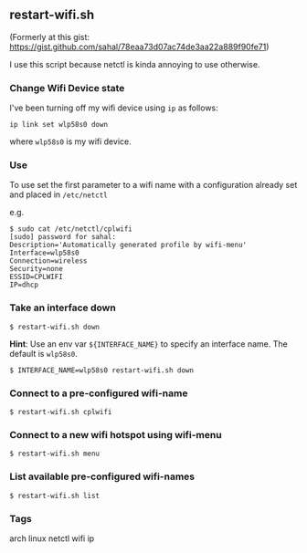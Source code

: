 restart-wifi.sh
---

(Formerly at this gist: https://gist.github.com/sahal/78eaa73d07ac74de3aa22a889f90fe71)

I use this script because netctl is kinda annoying to use otherwise.

### Change Wifi Device state


I've been turning off my wifi device using `ip` as follows:

```
ip link set wlp58s0 down
```

where `wlp58s0` is my wifi device.

### Use

To use set the first parameter to a wifi name with a configuration already set and placed in `/etc/netctl`

e.g.

```
$ sudo cat /etc/netctl/cplwifi
[sudo] password for sahal:
Description='Automatically generated profile by wifi-menu'
Interface=wlp58s0
Connection=wireless
Security=none
ESSID=CPLWIFI
IP=dhcp
```

### Take an interface down

```
$ restart-wifi.sh down
```

**Hint**: Use an env var `${INTERFACE_NAME}` to specify an interface name.  The default is `wlp58s0`.

```
$ INTERFACE_NAME=wlp58s0 restart-wifi.sh down
```

### Connect to a pre-configured wifi-name

```
$ restart-wifi.sh cplwifi
```

### Connect to a new wifi hotspot using wifi-menu

```
$ restart-wifi.sh menu
```

### List available pre-configured wifi-names

```
$ restart-wifi.sh list
```

### Tags

arch linux netctl wifi ip
